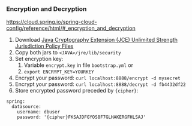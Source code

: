 ### Encryption and Decryption

https://cloud.spring.io/spring-cloud-config/reference/html/#_encryption_and_decryption

1. Download [Java Cryptography Extension (JCE) Unlimited Strength Jurisdiction Policy Files](https://www.oracle.com/java/technologies/javase-jce8-downloads.html)
2. Copy both jars to `<JAVA>/jre/lib/security`
3. Set encryption key:
    1. Variable `encrypt.key` in file `bootstrap.yml` or
    2. `export ENCRYPT_KEY=YOURKEY`
4. Encrypt your password: `curl localhost:8888/encrypt -d mysecret`
5. Encrypt your password: `curl localhost:8888/decrypt -d fb4432df22`
6. Store encrypted password preceded by `{cipher}`:
```
spring:
  datasource:
    username: dbuser
    password: '{cipher}FKSAJDFGYOS8F7GLHAKERGFHLSAJ'
```